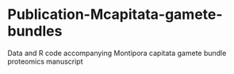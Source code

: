 # Publication-Mcapitata-gamete-bundles
Data and R code accompanying Montipora capitata gamete bundle proteomics manuscript
